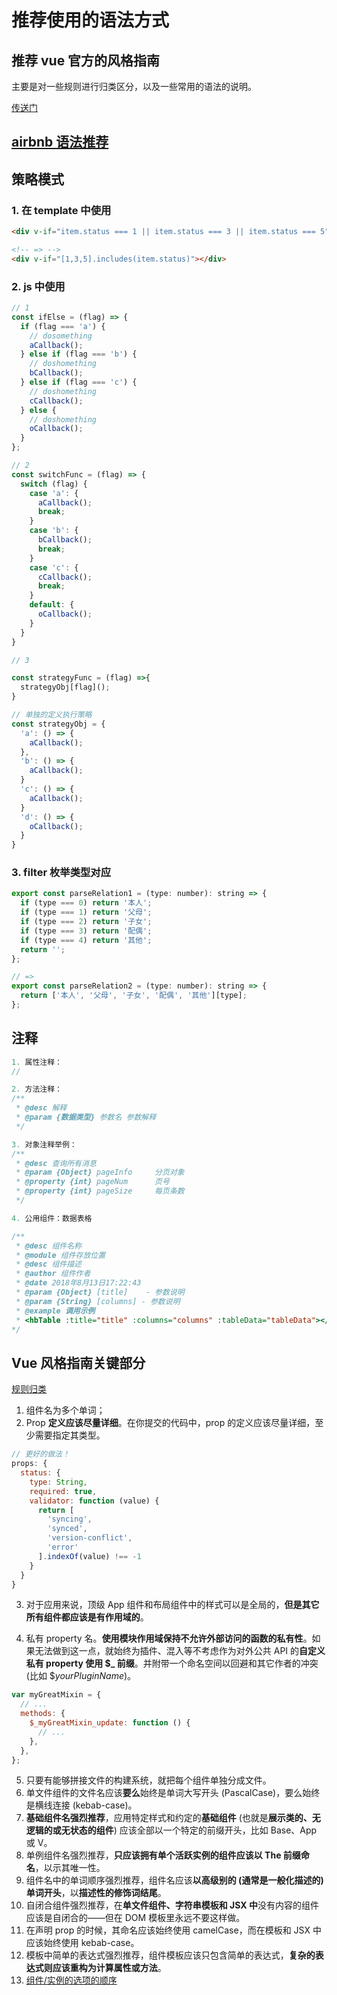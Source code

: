# 推荐使用的语法方式

## 推荐 vue 官方的风格指南

主要是对一些规则进行归类区分，以及一些常用的语法的说明。

[传送门](https://cn.vuejs.org/v2/style-guide/)

## [airbnb 语法推荐](https://github.com/airbnb/javascript)

## 策略模式

### 1. 在 template 中使用

```html
<div v-if="item.status === 1 || item.status === 3 || item.status === 5"></div>

<!-- => -->
<div v-if="[1,3,5].includes(item.status)"></div>
```

### 2. js 中使用

```js
// 1
const ifElse = (flag) => {
  if (flag === 'a') {
    // dosomething
    aCallback();
  } else if (flag === 'b') {
    // doshomething
    bCallback();
  } else if (flag === 'c') {
    // doshomething
    cCallback();
  } else {
    // doshomething
    oCallback();
  }
};

// 2
const switchFunc = (flag) => {
  switch (flag) {
    case 'a': {
      aCallback();
      break;
    }
    case 'b': {
      bCallback();
      break;
    }
    case 'c': {
      cCallback();
      break;
    }
    default: {
      oCallback();
    }
  }
}

// 3

const strategyFunc = (flag) =>{
  strategyObj[flag]();
}

// 单独的定义执行策略
const strategyObj = {
  'a': () => {
    aCallback();
  },
  'b': () => {
    aCallback();
  }
  'c': () => {
    aCallback();
  }
  'd': () => {
    oCallback();
  }
}
```

### 3. filter 枚举类型对应

```js
export const parseRelation1 = (type: number): string => {
  if (type === 0) return '本人';
  if (type === 1) return '父母';
  if (type === 2) return '子女';
  if (type === 3) return '配偶';
  if (type === 4) return '其他';
  return '';
};

// =>
export const parseRelation2 = (type: number): string => {
  return ['本人', '父母', '子女', '配偶', '其他'][type];
};
```

## 注释

```ts
1. 属性注释：
//

2. 方法注释：
/**
 * @desc 解释
 * @param {数据类型} 参数名 参数解释
 */

3. 对象注释举例：
/**
 * @desc 查询所有消息
 * @param {Object} pageInfo     分页对象
 * @property {int} pageNum      页号
 * @property {int} pageSize     每页条数
 */

4. 公用组件：数据表格

/**
 * @desc 组件名称
 * @module 组件存放位置
 * @desc 组件描述
 * @author 组件作者
 * @date 2018年8月13日17:22:43
 * @param {Object} [title]    - 参数说明
 * @param {String} [columns] - 参数说明
 * @example 调用示例
 * <hbTable :title="title" :columns="columns" :tableData="tableData"></hbTable>
*/

```

## Vue 风格指南关键部分

[规则归类](https://cn.vuejs.org/v2/style-guide/#%E8%A7%84%E5%88%99%E5%BD%92%E7%B1%BB)

1. 组件名为多个单词；
2. Prop **定义应该尽量详细**。在你提交的代码中，prop 的定义应该尽量详细，至少需要指定其类型。

```js
// 更好的做法！
props: {
  status: {
    type: String,
    required: true,
    validator: function (value) {
      return [
        'syncing',
        'synced',
        'version-conflict',
        'error'
      ].indexOf(value) !== -1
    }
  }
}
```

3. 对于应用来说，顶级 App 组件和布局组件中的样式可以是全局的，**但是其它所有组件都应该是有作用域的**。

4. 私有 property 名。**使用模块作用域保持不允许外部访问的函数的私有性**。如果无法做到这一点，就始终为插件、混入等不考虑作为对外公共 API 的**自定义私有 property 使用 \$\_ 前缀**。并附带一个命名空间以回避和其它作者的冲突 (比如 \$_yourPluginName_)。

```js
var myGreatMixin = {
  // ...
  methods: {
    $_myGreatMixin_update: function () {
      // ...
    },
  },
};
```

5. 只要有能够拼接文件的构建系统，就把每个组件单独分成文件。
6. 单文件组件的文件名应该**要么**始终是单词大写开头 (PascalCase)，要么始终是横线连接 (kebab-case)。
7. **基础组件名强烈推荐**，应用特定样式和约定的**基础组件** (也就是**展示类的、无逻辑的或无状态的组件**) 应该全部以一个特定的前缀开头，比如 Base、App 或 V。
8. 单例组件名强烈推荐，**只应该拥有单个活跃实例的组件应该以 The 前缀命名**，以示其唯一性。
9. 组件名中的单词顺序强烈推荐，组件名应该**以高级别的 (通常是一般化描述的) 单词开头**，以**描述性的修饰词结尾**。
10. 自闭合组件强烈推荐，在**单文件组件、字符串模板和 JSX 中**没有内容的组件应该是自闭合的——但在 DOM 模板里永远不要这样做。
11. 在声明 prop 的时候，其命名应该始终使用 camelCase，而在模板和 JSX 中应该始终使用 kebab-case。
12. 模板中简单的表达式强烈推荐，组件模板应该只包含简单的表达式，**复杂的表达式则应该重构为计算属性或方法**。
13. [组件/实例的选项的顺序](https://cn.vuejs.org/v2/style-guide/#%E7%BB%84%E4%BB%B6-%E5%AE%9E%E4%BE%8B%E7%9A%84%E9%80%89%E9%A1%B9%E7%9A%84%E9%A1%BA%E5%BA%8F%E6%8E%A8%E8%8D%90)
